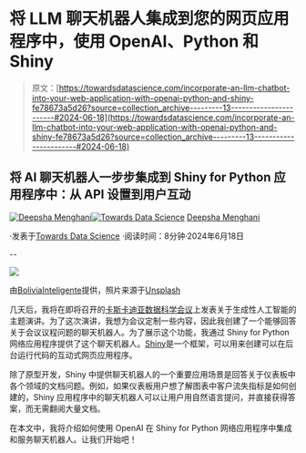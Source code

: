 # 将 LLM 聊天机器人集成到您的网页应用程序中，使用 OpenAI、Python 和 Shiny

> 原文：[https://towardsdatascience.com/incorporate-an-llm-chatbot-into-your-web-application-with-openai-python-and-shiny-fe78673a5d26?source=collection_archive---------13-----------------------#2024-06-18](https://towardsdatascience.com/incorporate-an-llm-chatbot-into-your-web-application-with-openai-python-and-shiny-fe78673a5d26?source=collection_archive---------13-----------------------#2024-06-18)

## 将 AI 聊天机器人一步步集成到 Shiny for Python 应用程序中：从 API 设置到用户互动

[](https://medium.com/@menghani.deepsha?source=post_page---byline--fe78673a5d26--------------------------------)[![Deepsha Menghani](../Images/56a6ed8597c36e8c76d8a29a449325a4.png)](https://medium.com/@menghani.deepsha?source=post_page---byline--fe78673a5d26--------------------------------)[](https://towardsdatascience.com/?source=post_page---byline--fe78673a5d26--------------------------------)[![Towards Data Science](../Images/a6ff2676ffcc0c7aad8aaf1d79379785.png)](https://towardsdatascience.com/?source=post_page---byline--fe78673a5d26--------------------------------) [Deepsha Menghani](https://medium.com/@menghani.deepsha?source=post_page---byline--fe78673a5d26--------------------------------)

·发表于[Towards Data Science](https://towardsdatascience.com/?source=post_page---byline--fe78673a5d26--------------------------------) ·阅读时间：8分钟·2024年6月18日

--

![](../Images/7285be0ede88d7ab8f66ec5ea5c19a6c.png)

由[BoliviaInteligente](https://unsplash.com/@boliviainteligente?utm_content=creditCopyText&utm_medium=referral&utm_source=unsplash)提供，照片来源于[Unsplash](https://unsplash.com/photos/a-close-up-of-a-keyboard-with-a-blue-button-DEci5GH0r0k?utm_content=creditCopyText&utm_medium=referral&utm_source=unsplash)

几天后，我将在即将召开的[卡斯卡迪亚数据科学会议](https://cascadiarconf.com/)上发表关于生成性人工智能的主题演讲。为了这次演讲，我想为会议定制一些内容，因此我创建了一个能够回答关于会议议程问题的聊天机器人。为了展示这个功能，我通过 Shiny for Python 网络应用程序提供了这个聊天机器人。[Shiny](https://shiny.posit.co/)是一个框架，可以用来创建可以在后台运行代码的互动式网页应用程序。

除了原型开发，Shiny 中提供聊天机器人的一个重要应用场景是回答关于仪表板中各个领域的文档问题。例如，如果仪表板用户想了解图表中客户流失指标是如何创建的，Shiny 应用程序中的聊天机器人可以让用户用自然语言提问，并直接获得答案，而无需翻阅大量文档。

在本文中，我将介绍如何使用 OpenAI 在 Shiny for Python 网络应用程序中集成和服务聊天机器人。让我们开始吧！
